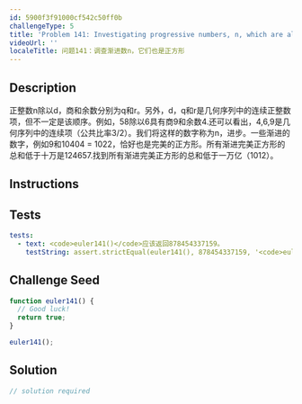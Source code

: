 ```yaml
---
id: 5900f3f91000cf542c50ff0b
challengeType: 5
title: 'Problem 141: Investigating progressive numbers, n, which are also square'
videoUrl: ''
localeTitle: 问题141：调查渐进数n，它们也是正方形
---
```


## Description
<section id="description">正整数n除以d，商和余数分别为q和r。另外，d，q和r是几何序列中的连续正整数项，但不一定是该顺序。例如，58除以6具有商9和余数4.还可以看出，4,6,9是几何序列中的连续项（公共比率3/2）。我们将这样的数字称为n，进步。一些渐进的数字，例如9和10404 = 1022，恰好也是完美的正方形。所有渐进完美正方形的总和低于十万是124657.找到所有渐进完美正方形的总和低于一万亿（1012）。 </section>

## Instructions
<section id="instructions">
</section>

## Tests
<section id='tests'>

```yml
tests:
  - text: <code>euler141()</code>应该返回878454337159。
    testString: assert.strictEqual(euler141(), 878454337159, '<code>euler141()</code> should return 878454337159.');

```

</section>

## Challenge Seed
<section id='challengeSeed'>

<div id='js-seed'>

```js
function euler141() {
  // Good luck!
  return true;
}

euler141();

```

</div>



</section>

## Solution
<section id='solution'>

```js
// solution required
```
</section>
